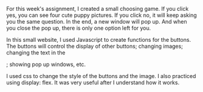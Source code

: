For this week's assignment, I created a small choosing game. If you click yes, you can see four cute puppy pictures. If you click no, it will keep asking you the same question. In the end, a new window will pop up. And when you close the pop up, there is only one option left for you.

In this small website, I used Javascript to create functions for the buttons. The buttons will control the display of other buttons; changing images; changing the text in the <p>; showing pop up windows, etc.
  
I used css to change the style of the buttons and the image. I also practiced using display: flex. It was very useful after I understand how it works.
